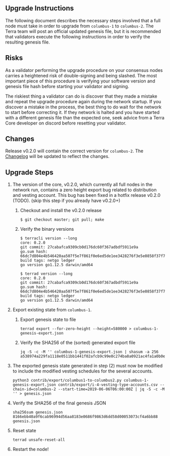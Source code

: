 ## Upgrade Instructions

The following document describes the necessary steps involved that a full node must take in order to upgrade from `columbus-1` to `columbus-2`. The Terra team will post an official updated genesis file, but it is recommended that validators execute the following instructions in order to verify the resulting genesis file.

## Risks

As a validator performing the upgrade procedure on your consensus nodes carries a heightened risk of double-signing and being slashed. The most important piece of this procedure is verifying your software version and genesis file hash before starting your validator and signing.

The riskiest thing a validator can do is discover that they made a mistake and repeat the upgrade procedure again during the network startup. If you discover a mistake in the process, the best thing to do wait for the network to start before correcting it. If they network is halted and you have started with a different genesis file than the expected one, seek advice from a Terra Core developer on discord before resetting your validator.

## Changes

Release v0.2.0 will contain the correct version for `columbus-2`. 
The [Changelog](https://github.com/terra-project/core/tree/master/CHANGELOG.md) will be updated to reflect the changes.  

## Upgrade Steps

1. The version of the core, v0.2.0, which currently all full nodes in the network run, contains a zero height export bug related to distribution and vesting account. This bug has been fixed in a hotfix release v0.2.0 (TODO). (skip this step if you already have v0.2.0+)
    1. Checkout and install the v0.2.0 release
        ```
        $ git checkout master; git pull; make
        ```
    2. Verify the binary versions
        ```
        $ terracli version --long
        core: 0.2.0
        git commit: 27cabafca9309cb0d176dc60f367adbdf5911e9a
        go.sum hash: 66dc7d804e4b546420aa507f5e7f861f0e6ed5de1ee3428276f3e5e0858f37f7
        build tags: netgo ledger
        go version go1.12.5 darwin/amd64
        ```

        ```
        $ terrad version --long
        core: 0.2.0
        git commit: 27cabafca9309cb0d176dc60f367adbdf5911e9a
        go.sum hash: 66dc7d804e4b546420aa507f5e7f861f0e6ed5de1ee3428276f3e5e0858f37f7
        build tags: netgo ledger
        go version go1.12.5 darwin/amd64
        ```

2. Export existing state from `columbus-1`.
    1. Export genesis state to file
        ```
        terrad export --for-zero-height --height=580000 > columbus-1-genesis-export.json
        ```
    2. Verify the SHA256 of the (sorted) generated export file
        ```
        jq -S -c -M '' columbus-1-genesis-export.json | shasum -a 256
        a538974a229fa1118e0511bb1441f02afcb9c99e0c274ba8a0921ac4fa1a0b0e
        ```
3. The exported genesis state generated in step (2) must now be modified to include the modified vesting schedules for the several accounts.
    ``` 
    python3 contrib/export/columbus1-to-columbus2.py columbus-1-genesis-export.json contrib/export/i-4-vesting-type-accounts.csv --chain-id=columbus-2 --start-time=2019-06-06T06:00:00Z | jq -S -c -M '' > genesis.json
    ```
4. Verify the SHA256 of the final genesis JSON
   ```
   sha256sum genesis.json
   8166ebb40a9f6cab96994d56aa8183e0686f9863d6dd58d00053073cf4a6bb88  genesis.json
   ```
5. Reset state
   ```
   terrad unsafe-reset-all
   ```
6. Restart the node!
